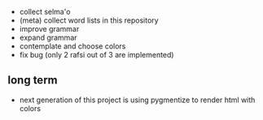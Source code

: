 - collect selma'o
- (meta) collect word lists in this repository
- improve grammar
- expand grammar
- contemplate and choose colors
- fix bug (only 2 rafsi out of 3 are implemented)


## long term
- next generation of this project is using pygmentize to render html with colors
